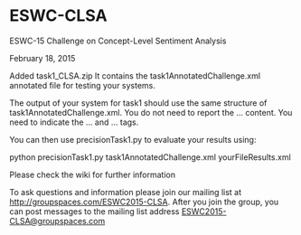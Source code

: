 # ESWC-CLSA
ESWC-15 Challenge on Concept-Level Sentiment Analysis

February 18, 2015

Added task1_CLSA.zip
It contains the task1AnnotatedChallenge.xml annotated file for testing your systems.

The output of your system for task1 should use the same structure of task1AnnotatedChallenge.xml. You do not need to report the <text>...</text> content. You need to indicate the <sentence>...</sentence> and <polarity>...</polarity> tags.

You can then use precisionTask1.py to evaluate your results using:

python precisionTask1.py task1AnnotatedChallenge.xml yourFileResults.xml


Please check the wiki for further information

To ask questions and information please join our mailing list at http://groupspaces.com/ESWC2015-CLSA. 
After you join the group, you can post messages to the mailing list address ESWC2015-CLSA@groupspaces.com
